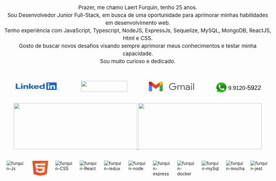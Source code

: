 <meta name="viewport" content="width=device-width, initial-scale=1">
<link rel="stylesheet" href="github-markdown.css">
<style>
	.markdown-body {
		box-sizing: border-box;
		min-width: 200px;
		max-width: 980px;
		margin: 0 auto;
		padding: 45px;
	}
  .sobre {
    font-size: 17px;
    line-height: 25px;
    text-align: center;
  }
  .contatos {
    display: flex;
    justify-content: space-around;
  }
  .logos{
    width: 150px;
    height: 35px;
  }
  .container-status {
    display: flex;
    justify-content: space-around;
  }
  .status {
    width: 400px;
    height: 150px
  }
  .container-tec {
     display: flex;
    justify-content: space-around;
  }
  .tec {
    width: 60px;
    height: 50px
  }
    @media (max-width: 767px) {
		.markdown-body {
			padding: 15px;
		}
	},
</style>
<body class="markdown-body">
  <p class="sobre"> 
  Prazer, me chamo Laert Furquin, tenho 25 anos.<br>
  Sou Desenvolvedor Junior Full-Stack, em busca de uma oportunidade para aprimorar minhas habilidades em desenvolvimento web.<br>
  Tenho experiência com JavaScript, Typescript, NodeJS, ExpressJs, Sequelize, MySQL, MongoDB, ReactJS, Html e CSS.<br>
  Gosto de buscar novos desafios visando sempre aprimorar meus conhecimentos e testar minha capacidade.<br>
  Sou muito curioso e dedicado.<br>
  </p>

  <br>
  <br>
  
  <div class="contatos" >
    <div>
      <a href="https://www.linkedin.com/in/laert-furquin/" target="_blank">
        <img class="logos" src="./README/linkedin-logo.png" target="_blank ">
      </a>
    </div>
    <div>
      <a href="https://furquin.github.io/laertFurquin/#/" target="_blank">
        <img class="logos" src="./README/portfólio-logo.png" target="_blank ">
      </a>
    </div>
    <div>
      <a href='mailto:laert.ff@gmail.com' target='_blank'>
        <img class="logos" src="./README/gmail-logo.png" />
      </a>
    </div>
    <div class="logos">
      <img src="./README/whatsapp-logo.png" /> 
    </div>
  </div>

  <br>
  <br>

  <div class="container-status" >
    <a href="https://github.com/furquin">
      <img class="status" src="https://github-readme-stats.vercel.app/api?username=furquin&show_icons=true&theme=dark&include_all_commits=true&count_private=true"/>
      <img class="status" src="https://github-readme-stats.vercel.app/api/top-langs/?username=furquin&layout=compact&langs_count=7&theme=blue"/>
    </a>
  </div>

  <br>
  <br>

  <div class="container-tec"> 
    <img class="tec" alt="furquin-Js" src="https://cdn.jsdelivr.net/gh/devicons/devicon/icons/javascript/javascript-plain.svg">
    <img class="tec" alt="furquin-HTML" src="https://raw.githubusercontent.com/devicons/devicon/master/icons/html5/html5-original.svg">
    <img class="tec" alt="furquin-CSS" src="https://cdn.jsdelivr.net/gh/devicons/devicon/icons/css3/css3-original.svg">
    <img class="tec" alt="furquin-React" src="https://cdn.jsdelivr.net/gh/devicons/devicon/icons/react/react-original-wordmark.svg">
    <img class="tec" alt="furquin-redux" src="https://cdn.jsdelivr.net/gh/devicons/devicon/icons/redux/redux-original.svg">
    <img class="tec" alt="furquin-node" src="https://cdn.jsdelivr.net/gh/devicons/devicon/icons/nodejs/nodejs-original.svg">
    <img class="tec" alt="furquin-express" src="https://cdn.jsdelivr.net/gh/devicons/devicon/icons/express/express-original.svg">
    <img class="tec" alt="furquin-docker" src="https://cdn.jsdelivr.net/gh/devicons/devicon/icons/docker/docker-plain-wordmark.svg">
    <img class="tec" alt="furquin-mySql" src="https://cdn.jsdelivr.net/gh/devicons/devicon/icons/mysql/mysql-original-wordmark.svg">
    <img class="tec" alt="furquin-mocha" src="https://cdn.jsdelivr.net/gh/devicons/devicon/icons/mocha/mocha-plain.svg">  
    <img class="tec" alt="furquin-jest" src="https://cdn.jsdelivr.net/gh/devicons/devicon/icons/jest/jest-plain.svg">
  </div>
  
 </div>
